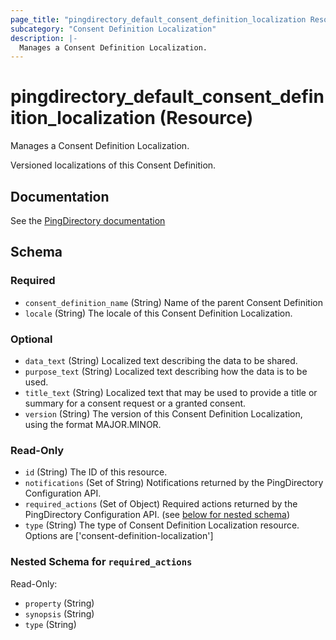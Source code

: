 ```yaml
---
page_title: "pingdirectory_default_consent_definition_localization Resource - terraform-provider-pingdirectory"
subcategory: "Consent Definition Localization"
description: |-
  Manages a Consent Definition Localization.
---
```


# pingdirectory_default_consent_definition_localization (Resource)

Manages a Consent Definition Localization.

Versioned localizations of this Consent Definition.



## Documentation
See the [PingDirectory documentation](https://docs.pingidentity.com/r/en-us/pingdirectory-93/pd_cs_create_consent_def_localization)

<!-- schema generated by tfplugindocs -->
## Schema

### Required

- `consent_definition_name` (String) Name of the parent Consent Definition
- `locale` (String) The locale of this Consent Definition Localization.

### Optional

- `data_text` (String) Localized text describing the data to be shared.
- `purpose_text` (String) Localized text describing how the data is to be used.
- `title_text` (String) Localized text that may be used to provide a title or summary for a consent request or a granted consent.
- `version` (String) The version of this Consent Definition Localization, using the format MAJOR.MINOR.

### Read-Only

- `id` (String) The ID of this resource.
- `notifications` (Set of String) Notifications returned by the PingDirectory Configuration API.
- `required_actions` (Set of Object) Required actions returned by the PingDirectory Configuration API. (see [below for nested schema](#nestedatt--required_actions))
- `type` (String) The type of Consent Definition Localization resource. Options are ['consent-definition-localization']

<a id="nestedatt--required_actions"></a>
### Nested Schema for `required_actions`

Read-Only:

- `property` (String)
- `synopsis` (String)
- `type` (String)



